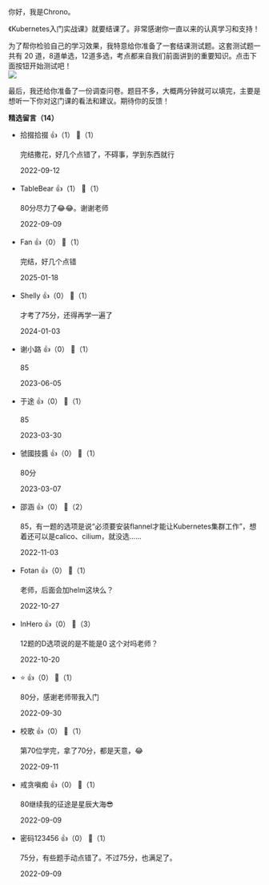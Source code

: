 你好，我是Chrono。

《Kubernetes入门实战课》就要结课了。非常感谢你一直以来的认真学习和支持！

为了帮你检验自己的学习效果，我特意给你准备了一套结课测试题。这套测试题一共有 20 道，8道单选，12道多选，考点都来自我们前面讲到的重要知识。点击下面按钮开始测试吧！  
[![](https://static001.geekbang.org/resource/image/28/a4/28d1be62669b4f3cc01c36466bf811a4.png?wh=1142%2A201)](http://time.geekbang.org/quiz/intro?act_id=4661&exam_id=10696)

最后，我还给你准备了一份调查问卷。题目不多，大概两分钟就可以填完，主要是想听一下你对这门课的看法和建议。期待你的反馈！
<div><strong>精选留言（14）</strong></div><ul>
<li><span>拾掇拾掇</span> 👍（1） 💬（1）<p>完结撒花，好几个点错了，不碍事，学到东西就行
</p>2022-09-12</li><br/><li><span>TableBear</span> 👍（1） 💬（1）<p>80分尽力了😂😂。谢谢老师</p>2022-09-09</li><br/><li><span>Fan</span> 👍（0） 💬（1）<p>完结，好几个点错</p>2025-01-18</li><br/><li><span>Shelly</span> 👍（0） 💬（1）<p>才考了75分，还得再学一遍了</p>2024-01-03</li><br/><li><span>谢小路</span> 👍（0） 💬（1）<p>85</p>2023-06-05</li><br/><li><span>于途</span> 👍（0） 💬（1）<p>85</p>2023-03-30</li><br/><li><span>虢國技醬</span> 👍（0） 💬（1）<p>80分
</p>2023-03-07</li><br/><li><span>邵涵</span> 👍（0） 💬（2）<p>85，有一题的选项是说“必须要安装flannel才能让Kubernetes集群工作”，想着还可以是calico、cilium，就没选……</p>2022-11-03</li><br/><li><span>Fotan</span> 👍（0） 💬（1）<p>老师，后面会加helm这块么？</p>2022-10-27</li><br/><li><span>InHero</span> 👍（0） 💬（3）<p>12题的D选项说的是不能是0 这个对吗老师？</p>2022-10-20</li><br/><li><span>⭐️</span> 👍（0） 💬（1）<p>80分，感谢老师带我入门</p>2022-09-30</li><br/><li><span>校歌</span> 👍（0） 💬（1）<p>第70位学完，拿了70分，都是天意，😂</p>2022-09-11</li><br/><li><span>戒贪嗔痴</span> 👍（0） 💬（1）<p>80继续我的征途是星辰大海😎</p>2022-09-09</li><br/><li><span>密码123456</span> 👍（0） 💬（1）<p>75分，有些题手动点错了。不过75分，也满足了。</p>2022-09-09</li><br/>
</ul>
